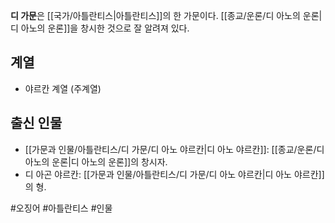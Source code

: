 **디 가문**은 [[국가/아틀란티스|아틀란티스]]의 한 가문이다. [[종교/운론/디 아노의 운론|디 아노의 운론]]을 창시한 것으로 잘 알려져 있다.
## 계열
- 야르칸 계열 (주계열)
## 출신 인물
- [[가문과 인물/아틀란티스/디 가문/디 아노 야르칸|디 아노 야르칸]]: [[종교/운론/디 아노의 운론|디 아노의 운론]]의 창시자.
- 디 아곤 야르칸: [[가문과 인물/아틀란티스/디 가문/디 아노 야르칸|디 아노 야르칸]]의 형.

#오징어 #아틀란티스 #인물 